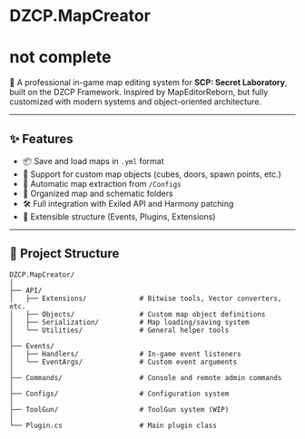 # DZCP.MapCreator
# not complete 
🔧 A professional in-game map editing system for **SCP: Secret Laboratory**, built on the DZCP Framework. Inspired by MapEditorReborn, but fully customized with modern systems and object-oriented architecture.

---

## ✨ Features

- 📦 Save and load maps in `.yml` format
- 🧱 Support for custom map objects (cubes, doors, spawn points, etc.)
- 🔁 Automatic map extraction from `/Configs`
- 📁 Organized map and schematic folders
- 🛠️ Full integration with Exiled API and Harmony patching
- 🧠 Extensible structure (Events, Plugins, Extensions)

---

## 📂 Project Structure

```text
DZCP.MapCreator/
│
├── API/
│   ├── Extensions/             # Bitwise tools, Vector converters, etc.
│   ├── Objects/                # Custom map object definitions
│   ├── Serialization/          # Map loading/saving system
│   └── Utilities/              # General helper tools
│
├── Events/
│   ├── Handlers/               # In-game event listeners
│   └── EventArgs/              # Custom event arguments
│
├── Commands/                   # Console and remote admin commands
│
├── Configs/                    # Configuration system
│
├── ToolGun/                    # ToolGun system (WIP)
│
└── Plugin.cs                   # Main plugin class
